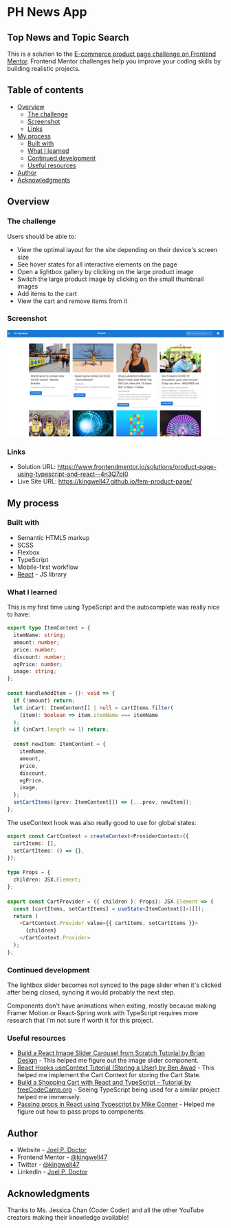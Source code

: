 # PH News App

## Top News and Topic Search

This is a solution to the [E-commerce product page challenge on Frontend Mentor](https://www.frontendmentor.io/challenges/ecommerce-product-page-UPsZ9MJp6). Frontend Mentor challenges help you improve your coding skills by building realistic projects.

## Table of contents

- [Overview](#overview)
  - [The challenge](#the-challenge)
  - [Screenshot](#screenshot)
  - [Links](#links)
- [My process](#my-process)
  - [Built with](#built-with)
  - [What I learned](#what-i-learned)
  - [Continued development](#continued-development)
  - [Useful resources](#useful-resources)
- [Author](#author)
- [Acknowledgments](#acknowledgments)

## Overview

### The challenge

Users should be able to:

- View the optimal layout for the site depending on their device's screen size
- See hover states for all interactive elements on the page
- Open a lightbox gallery by clicking on the large product image
- Switch the large product image by clicking on the small thumbnail images
- Add items to the cart
- View the cart and remove items from it

### Screenshot

![](./Screenshot.png)

### Links

- Solution URL: https://www.frontendmentor.io/solutions/product-page-using-typescript-and-react--4n3Q7pI0
- Live Site URL: https://kingwell47.github.io/fem-product-page/

## My process

### Built with

- Semantic HTML5 markup
- SCSS
- Flexbox
- TypeScript
- Mobile-first workflow
- [React](https://reactjs.org/) - JS library

### What I learned

This is my first time using TypeScript and the autocomplete was really nice to have:

```ts
export type ItemContent = {
  itemName: string;
  amount: number;
  price: number;
  discount: number;
  ogPrice: number;
  image: string;
};

const handleAddItem = (): void => {
  if (!amount) return;
  let inCart: ItemContent[] | null = cartItems.filter(
    (item): boolean => item.itemName === itemName
  );
  if (inCart.length >= 1) return;

  const newItem: ItemContent = {
    itemName,
    amount,
    price,
    discount,
    ogPrice,
    image,
  };
  setCartItems((prev: ItemContent[]) => [...prev, newItem]);
};
```

The useContext hook was also really good to use for global states:

```ts
export const CartContext = createContext<ProviderContext>({
  cartItems: [],
  setCartItems: () => {},
});

type Props = {
  children: JSX.Element;
};

export const CartProvider = ({ children }: Props): JSX.Element => {
  const [cartItems, setCartItems] = useState<ItemContent[]>([]);
  return (
    <CartContext.Provider value={{ cartItems, setCartItems }}>
      {children}
    </CartContext.Provider>
  );
};
```

### Continued development

The lightbox slider becomes not synced to the page slider when it's clicked after being closed, syncing it would probably the next step.

Components don't have animations when exiting, mostly because making Framer Motion or React-Spring work with TypeScript requires more research that I'm not sure if worth it for this project.

### Useful resources

- [Build a React Image Slider Carousel from Scratch Tutorial by Brian Design](https://www.youtube.com/watch?v=l1MYfu5YWHc) - This helped me figure out the image slider component.
- [React Hooks useContext Tutorial (Storing a User) by Ben Awad](https://youtu.be/lhMKvyLRWo0) - This helped me implement the Cart Context for storing the Cart State.
- [Build a Shopping Cart with React and TypeScript - Tutorial by freeCodeCamp.org](https://youtu.be/sfmL6bGbiN8) - Seeing TypeScript being used for a similar project helped me immensely.
- [Passing props in React using Typescript by Mike Conner](https://dev.to/mconner89/passing-props-in-react-using-typescript-20lm) - Helped me figure out how to pass props to components.

## Author

- Website - [Joel P. Doctor](https://joeldoctor.com/)
- Frontend Mentor - [@kingwell47](https://www.frontendmentor.io/profile/kingwell47)
- Twitter - [@kingwell47](https://www.twitter.com/kingwell47)
- LinkedIn - [Joel P. Doctor](https://www.linkedin.com/in/joel-d-05854919/)

## Acknowledgments

Thanks to Ms. Jessica Chan (Coder Coder) and all the other YouTube creators making their knowledge available!
